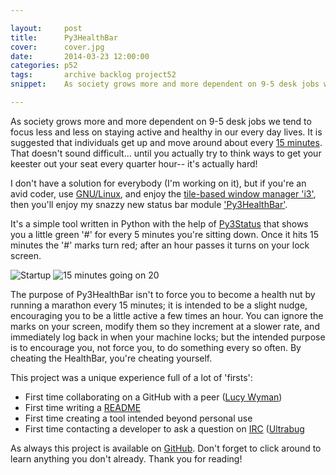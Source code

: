 ```yaml
---

layout:     post
title:      Py3HealthBar
cover:      cover.jpg
date:       2014-03-23 12:00:00
categories: p52
tags:       archive backlog project52
snippet:    As society grows more and more dependent on 9-5 desk jobs we tend to focus less and less on stayin...

---
```


As society grows more and more dependent on 9-5 desk jobs we tend to focus less and less on staying active and healthy in our every day lives. It is suggested that individuals get up and move around about every [15 minutes](http://lifehacker.com/5840754/forget-the-standing-desk-you-just-need-to-move-regularly). That doesn't sound difficult... until you actually try to think ways to get your keester out your seat every quarter hour-- it's actually hard!

I don't have a solution for everybody (I'm working on it), but if you're an avid coder, use [GNU/Linux](https://en.wikipedia.org/wiki/GNU_Linux), and enjoy the [tile-based window manager 'i3'](http://i3wm.org/), then you'll enjoy my snazzy new status bar module ['Py3HealthBar'](https://github.com/ElijahCaine/py3HealthBar). 

It's a simple tool written in Python with the help of [Py3Status](https://github.com/ultrabug/py3status) that shows you a little green '#' for every 5 minutes you're sitting down. Once it hits 15 minutes the '#' marks turn red; after an hour passes it turns on your lock screen. 

<img title="Startup" src="http://i.imgur.com/MXiIjeA.png?1">

<img title="15 minutes going on 20" src="http://i.imgur.com/uf21nRo.png?1">

The purpose of Py3HealthBar isn't to force you to become a health nut by running a marathon every 15 minutes; it is intended to be a slight nudge, encouraging you to be a little active a few times an hour. You can ignore the marks on your screen, modify them so they increment at a slower rate, and immediately log back in when your machine locks; but the intended purpose is to encourage you, not force you, to do something every so often. By cheating the HealthBar, you're cheating yourself.

This project was a unique experience full of a lot of 'firsts': 

* First time collaborating on a GitHub with a peer ([Lucy Wyman](https://github.com/lucywyman))
* First time writing a [README](https://github.com/ElijahCaine/py3HealthBar/blob/master/README.md)
* First time creating a tool intended beyond personal use
* First time contacting a developer to ask a question on [IRC](https://en.wikipedia.org/wiki/Irc) ([Ultrabug](https://github.com/ultrabug)

As always this project is available on [GitHub](https://github.com/ElijahCaine/py3HealthBar). Don't forget to click around to learn anything you don't already. Thank you for reading! 
